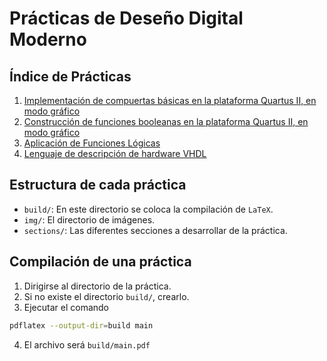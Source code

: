 # Prácticas de Deseño Digital Moderno

## Índice de Prácticas
1. [Implementación de compuertas básicas en la plataforma Quartus II, en modo gráfico](practica01/)
2. [Construcción de funciones booleanas en la plataforma Quartus II, en modo gráfico](practica02/)
3. [Aplicación de Funciones Lógicas](practica03/)
4. [Lenguaje de descripción de hardware VHDL](practica04/)

## Estructura de cada práctica
- `build/`: En este directorio se coloca la compilación de `LaTeX`.
- `img/`: El directorio de imágenes.
- `sections/`: Las diferentes secciones a desarrollar de la práctica.

## Compilación de una práctica
1. Dirigirse al directorio de la práctica.
2. Si no existe el directorio `build/`, crearlo.
3. Ejecutar el comando
```bash
pdflatex --output-dir=build main
```
4. El archivo será `build/main.pdf`

